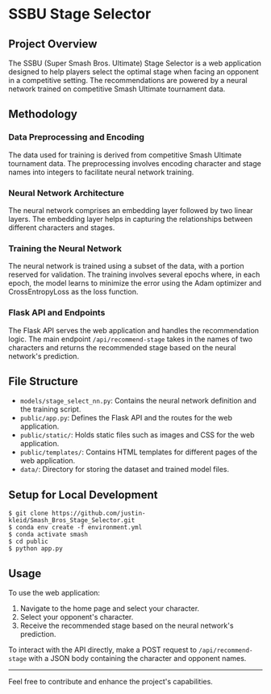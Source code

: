 # SSBU Stage Selector

## Project Overview

The SSBU (Super Smash Bros. Ultimate) Stage Selector is a web application designed to help players select the optimal stage when facing an opponent in a competitive setting. The recommendations are powered by a neural network trained on competitive Smash Ultimate tournament data. 

## Methodology

### Data Preprocessing and Encoding
The data used for training is derived from competitive Smash Ultimate tournament data. The preprocessing involves encoding character and stage names into integers to facilitate neural network training.

### Neural Network Architecture
The neural network comprises an embedding layer followed by two linear layers. The embedding layer helps in capturing the relationships between different characters and stages.

### Training the Neural Network
The neural network is trained using a subset of the data, with a portion reserved for validation. The training involves several epochs where, in each epoch, the model learns to minimize the error using the Adam optimizer and CrossEntropyLoss as the loss function.

### Flask API and Endpoints
The Flask API serves the web application and handles the recommendation logic. The main endpoint `/api/recommend-stage` takes in the names of two characters and returns the recommended stage based on the neural network's prediction.

## File Structure
- `models/stage_select_nn.py`: Contains the neural network definition and the training script.
- `public/app.py`: Defines the Flask API and the routes for the web application.
- `public/static/`: Holds static files such as images and CSS for the web application.
- `public/templates/`: Contains HTML templates for different pages of the web application.
- `data/`: Directory for storing the dataset and trained model files.

## Setup for Local Development
```
$ git clone https://github.com/justin-kleid/Smash_Bros_Stage_Selector.git
$ conda env create -f environment.yml
$ conda activate smash
$ cd public
$ python app.py
```


## Usage
To use the web application:
1. Navigate to the home page and select your character.
2. Select your opponent's character.
3. Receive the recommended stage based on the neural network's prediction.

To interact with the API directly, make a POST request to `/api/recommend-stage` with a JSON body containing the character and opponent names.

---

Feel free to contribute and enhance the project's capabilities.
